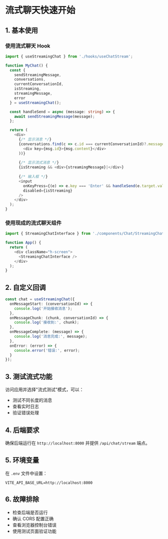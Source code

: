 # 流式聊天快速开始

## 1. 基本使用

### 使用流式聊天 Hook

```typescript
import { useStreamingChat } from './hooks/useChatStream';

function MyChat() {
  const {
    sendStreamingMessage,
    conversations,
    currentConversationId,
    isStreaming,
    streamingMessage,
    error
  } = useStreamingChat();

  const handleSend = async (message: string) => {
    await sendStreamingMessage(message);
  };

  return (
    <div>
      {/* 显示消息 */}
      {conversations.find(c => c.id === currentConversationId)?.messages.map(msg => (
        <div key={msg.id}>{msg.content}</div>
      ))}
      
      {/* 显示流式消息 */}
      {isStreaming && <div>{streamingMessage}|</div>}
      
      {/* 输入框 */}
      <input 
        onKeyPress={(e) => e.key === 'Enter' && handleSend(e.target.value)}
        disabled={isStreaming}
      />
    </div>
  );
}
```

### 使用现成的流式聊天组件

```typescript
import { StreamingChatInterface } from './components/Chat/StreamingChatInterface';

function App() {
  return (
    <div className="h-screen">
      <StreamingChatInterface />
    </div>
  );
}
```

## 2. 自定义回调

```typescript
const chat = useStreamingChat({
  onMessageStart: (conversationId) => {
    console.log('开始接收消息');
  },
  onMessageChunk: (chunk, conversationId) => {
    console.log('接收到:', chunk);
  },
  onMessageComplete: (message) => {
    console.log('消息完成:', message);
  },
  onError: (error) => {
    console.error('错误:', error);
  }
});
```

## 3. 测试流式功能

访问应用并选择"流式测试"模式，可以：
- 测试不同长度的消息
- 查看实时日志
- 验证错误处理

## 4. 后端要求

确保后端运行在 `http://localhost:8000` 并提供 `/api/chat/stream` 端点。

## 5. 环境变量

在 `.env` 文件中设置：
```
VITE_API_BASE_URL=http://localhost:8000
```

## 6. 故障排除

- 检查后端是否运行
- 确认 CORS 配置正确
- 查看浏览器控制台错误
- 使用测试页面验证功能